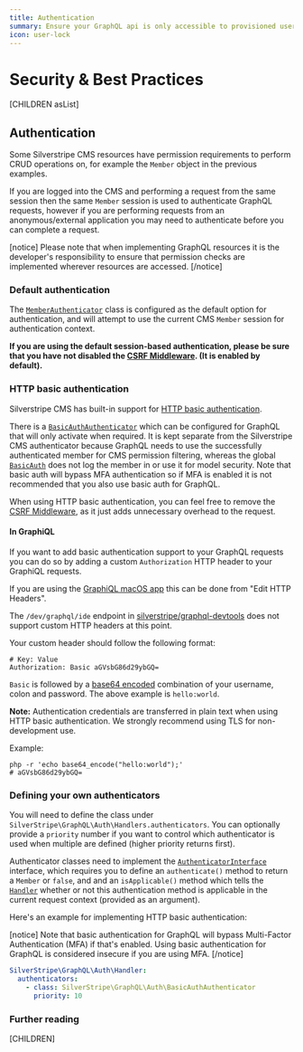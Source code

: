 ```yaml
---
title: Authentication
summary: Ensure your GraphQL api is only accessible to provisioned users
icon: user-lock
---
```


# Security & Best Practices

[CHILDREN asList]

## Authentication

Some Silverstripe CMS resources have permission requirements to perform CRUD operations
on, for example the `Member` object in the previous examples.

If you are logged into the CMS and performing a request from the same session then
the same `Member` session is used to authenticate GraphQL requests, however if you
are performing requests from an anonymous/external application you may need to
authenticate before you can complete a request.

[notice]
Please note that when implementing GraphQL resources it is the developer's
responsibility to ensure that permission checks are implemented wherever
resources are accessed.
[/notice]

### Default authentication

The [`MemberAuthenticator`](api:SilverStripe\GraphQL\Auth\MemberAuthenticator) class is
configured as the default option for authentication,
and will attempt to use the current CMS `Member` session for authentication context.

**If you are using the default session-based authentication, please be sure that you have
not disabled the [CSRF Middleware](csrf_protection). (It is enabled by default).**

### HTTP basic authentication

Silverstripe CMS has built-in support for [HTTP basic authentication](https://en.wikipedia.org/wiki/Basic_access_authentication).

There is a [`BasicAuthAuthenticator`](api:SilverStripe\GraphQL\Auth\BasicAuthAuthenticator)
which can be configured for GraphQL that
will only activate when required. It is kept separate from the Silverstripe CMS
authenticator because GraphQL needs to use the successfully authenticated member
for CMS permission filtering, whereas the global [`BasicAuth`](api:SilverStripe\Security\BasicAuth) does not log the
member in or use it for model security. Note that basic auth will bypass MFA authentication
so if MFA is enabled it is not recommended that you also use basic auth for GraphQL.

When using HTTP basic authentication, you can feel free to remove the [CSRF Middleware](csrf_protection),
as it just adds unnecessary overhead to the request.

#### In GraphiQL

If you want to add basic authentication support to your GraphQL requests you can
do so by adding a custom `Authorization` HTTP header to your GraphiQL requests.

If you are using the [GraphiQL macOS app](https://github.com/skevy/graphiql-app)
this can be done from "Edit HTTP Headers".

The `/dev/graphql/ide` endpoint in [silverstripe/graphql-devtools](https://github.com/silverstripe/silverstripe-graphql-devtools)
does not support custom HTTP headers at this point.

Your custom header should follow the following format:

```
# Key: Value
Authorization: Basic aGVsbG86d29ybGQ=
```

`Basic` is followed by a [base64 encoded](https://en.wikipedia.org/wiki/Base64)
combination of your username, colon and password. The above example is `hello:world`.

**Note:** Authentication credentials are transferred in plain text when using HTTP
basic authentication. We strongly recommend using TLS for non-development use.

Example:

```shell
php -r 'echo base64_encode("hello:world");'
# aGVsbG86d29ybGQ=
```

### Defining your own authenticators

You will need to define the class under `SilverStripe\GraphQL\Auth\Handlers.authenticators`.
You can optionally provide a `priority` number if you want to control which
authenticator is used when multiple are defined (higher priority returns first).

Authenticator classes need to implement the [`AuthenticatorInterface`](api:SilverStripe\GraphQL\Auth\AuthenticatorInterface)
interface, which requires you to define an `authenticate()` method to return a `Member` or `false`, and
and an `isApplicable()` method which tells the [`Handler`](api:SilverStripe\GraphQL\Auth\Handler) whether
or not this authentication method
is applicable in the current request context (provided as an argument).

Here's an example for implementing HTTP basic authentication:

[notice]
Note that basic authentication for GraphQL will bypass Multi-Factor Authentication (MFA) if that's enabled. Using basic authentication for GraphQL is considered insecure if you are using MFA.
[/notice]

```yaml
SilverStripe\GraphQL\Auth\Handler:
  authenticators:
    - class: SilverStripe\GraphQL\Auth\BasicAuthAuthenticator
      priority: 10
```

### Further reading

[CHILDREN]
